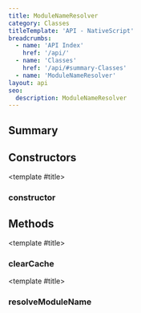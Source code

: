 ```yaml
---
title: ModuleNameResolver
category: Classes
titleTemplate: 'API - NativeScript'
breadcrumbs:
  - name: 'API Index'
    href: '/api/'
  - name: 'Classes'
    href: '/api/#summary-Classes'
  - name: 'ModuleNameResolver'
layout: api
seo:
  description: ModuleNameResolver
---
```


<!-- This page is auto generated, do not edit manually. -->
<!-- Run "yarn generate:api-docs" to regenerate -->

<script setup lang="ts">
  import { provide } from "vue";
  import API_DATA from "./ModuleNameResolver.data.json";
  
  provide('API_DATA', API_DATA);
</script>

<APIRefHierarchy v-once />

## <Heading ignore>Summary</Heading>

<APIRefSummary v-once />

## Constructors

<div class="">

<APIRef for="2299" v-once>

<template #title>

### constructor

</template>

</APIRef>

</div>

## Methods

<div class="">

<APIRef for="2307" v-once>

<template #title>

### clearCache

</template>

</APIRef>

</div>

<div class="">

<APIRef for="2303" v-once>

<template #title>

### resolveModuleName

</template>

</APIRef>

</div>
